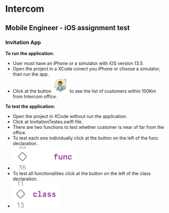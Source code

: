 # Intercom
## Mobile Engineer - iOS assignment test

### Invitation App

**To run the application:**

- User must have an iPhone or a simulator with iOS version 13.5.
- Open the project in a XCode conect you iPhone or choose a simulator, than run the app.
- Click at the button  ![](images/find_customer.png) to see the list of customers within 100Km from Intercom office.

**To test the application:**

- Open the project in XCode without run the application.
- Click at InvitationTestes.swift file.
- There are two functions to test whether customer is near of far from the office.
- To test each one individually click at the button on the left of the func declaration. 
- ![](images/button_func.png)
- To test all functionalities click at the button on the left of the class declaration. 
- ![](images/button_class.png)
